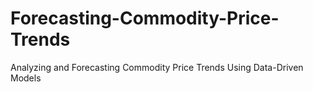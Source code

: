 # Forecasting-Commodity-Price-Trends
Analyzing and Forecasting Commodity Price Trends Using Data-Driven Models
